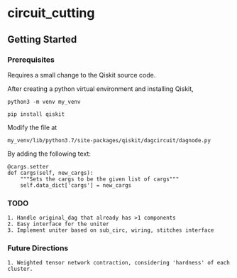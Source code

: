 # circuit_cutting

## Getting Started

### Prerequisites

Requires a small change to the Qiskit source code.

After creating a python virtual environment and installing Qiskit,

```
python3 -m venv my_venv

pip install qiskit
```

Modify the file at

```
my_venv/lib/python3.7/site-packages/qiskit/dagcircuit/dagnode.py
```

By adding the following text:

```
@cargs.setter
def cargs(self, new_cargs):
    """Sets the cargs to be the given list of cargs"""
    self.data_dict['cargs'] = new_cargs
```
### TODO

```
1. Handle original_dag that already has >1 components
2. Easy interface for the uniter
3. Implement uniter based on sub_circ, wiring, stitches interface
```
### Future Directions

```
1. Weighted tensor network contraction, considering 'hardness' of each cluster.
```
